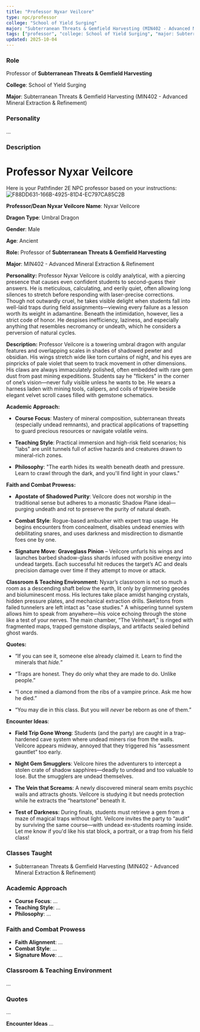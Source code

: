 ```yaml
---
title: "Professor Nyxar Veilcore"
type: npc/professor
college: "School of Yield Surging"
major: "Subterranean Threats & Gemfield Harvesting (MIN402 - Advanced Mineral Extraction & Refinement)"
tags: ["professor", "college: School of Yield Surging", "major: Subterranean Threats & Gemfield Harvesting (MIN402 - Advanced Mineral Extraction & Refinement)"]
updated: 2025-10-04
---
```


### Role

Professor of **Subterranean Threats & Gemfield Harvesting**

**College**: School of Yield Surging

**Major**: Subterranean Threats & Gemfield Harvesting (MIN402 - Advanced Mineral Extraction & Refinement)


### Personality
...

### Description
# Professor **Nyxar Veilcore**

Here is your Pathfinder 2E NPC professor based on your instructions:
![F88DD631-166B-4925-81D4-EC797CA85C2B](images/F88DD631-166B-4925-81D4-EC797CA85C2B.jpg)

**Professor/Dean Nyxar Veilcore
Name**: Nyxar Veilcore

**Dragon Type**: Umbral Dragon

**Gender**: Male

**Age**: Ancient

**Role:**
Professor of **Subterranean Threats & Gemfield Harvesting**

**Major**: MIN402 - Advanced Mineral Extraction & Refinement

**Personality:**
Professor Nyxar Veilcore is coldly analytical, with a piercing presence that causes even confident students to second-guess their answers. He is meticulous, calculating, and eerily quiet, often allowing long silences to stretch before responding with laser-precise corrections. Though not outwardly cruel, he takes visible delight when students fall into well-laid traps during field assignments—viewing every failure as a lesson worth its weight in adamantine. Beneath the intimidation, however, lies a strict code of honor. He despises inefficiency, laziness, and especially anything that resembles necromancy or undeath, which he considers a perversion of natural cycles.

**Description:**
Professor Veilcore is a towering umbral dragon with angular features and overlapping scales in shades of shadowed pewter and obsidian. His wings stretch wide like torn curtains of night, and his eyes are pinpricks of pale violet that seem to track movement in other dimensions. His claws are always immaculately polished, often embedded with rare gem dust from past mining expeditions. Students say he "flickers" in the corner of one’s vision—never fully visible unless he wants to be. He wears a harness laden with mining tools, calipers, and coils of tripwire beside elegant velvet scroll cases filled with gemstone schematics.

**Academic Approach:**

* **Course Focus**: Mastery of mineral composition, subterranean threats (especially undead remnants), and practical applications of trapsetting to guard precious resources or navigate volatile veins.

* **Teaching Style**: Practical immersion and high-risk field scenarios; his "labs" are unlit tunnels full of active hazards and creatures drawn to mineral-rich zones.

* **Philosophy**: "The earth hides its wealth beneath death and pressure. Learn to crawl through the dark, and you'll find light in your claws."

**Faith and Combat Prowess:**

* **Apostate of Shadowed Purity**: Veilcore does not worship in the traditional sense but adheres to a monastic Shadow Plane ideal—purging undeath and rot to preserve the purity of natural death.

* **Combat Style**: Rogue-based ambusher with expert trap usage. He begins encounters from concealment, disables undead enemies with debilitating snares, and uses darkness and misdirection to dismantle foes one by one.

* **Signature Move**: **Graveglass Pinion** – Veilcore unfurls his wings and launches barbed shadow-glass shards infused with positive energy into undead targets. Each successful hit reduces the target’s AC and deals precision damage over time if they attempt to move or attack.

**Classroom & Teaching Environment:**
Nyxar’s classroom is not so much a room as a descending shaft below the earth, lit only by glimmering geodes and bioluminescent moss. His lectures take place amidst hanging crystals, hidden pressure plates, and mechanical extraction drills. Skeletons from failed tunnelers are left intact as "case studies." A whispering tunnel system allows him to speak from anywhere—his voice echoing through the stone like a test of your nerves. The main chamber, “The Veinheart,” is ringed with fragmented maps, trapped gemstone displays, and artifacts sealed behind ghost wards.

**Quotes:**

* “If you can see it, someone else already claimed it. Learn to find the minerals that *hide.*”

* “Traps are honest. They do only what they are made to do. Unlike people.”

* “I once mined a diamond from the ribs of a vampire prince. Ask me how he died.”

* “You may die in this class. But you will *never* be reborn as one of them.”

**Encounter Ideas**:

* **Field Trip Gone Wrong**: Students (and the party) are caught in a trap-hardened cave system where undead miners rise from the walls. Veilcore appears midway, annoyed that they triggered his “assessment gauntlet” too early.

* **Night Gem Smugglers**: Veilcore hires the adventurers to intercept a stolen crate of shadow sapphires—deadly to undead and too valuable to lose. But the smugglers are undead themselves.

* **The Vein that Screams**: A newly discovered mineral seam emits psychic wails and attracts ghosts. Veilcore is studying it but needs protection while he extracts the “heartstone” beneath it.

* **Test of Darkness**: During finals, students must retrieve a gem from a maze of magical traps without light. Veilcore invites the party to “audit” by surviving the same course—with undead ex-students roaming inside.
Let me know if you'd like his stat block, a portrait, or a trap from his field class!

### Classes Taught
- Subterranean Threats & Gemfield Harvesting (MIN402 - Advanced Mineral Extraction & Refinement)

### Academic Approach
- **Course Focus**: ...
- **Teaching Style**: ...
- **Philosophy**: ...

### Faith and Combat Prowess
- **Faith Alignment**: ...
- **Combat Style**: ...
- **Signature Move**: ...

### Classroom & Teaching Environment
...

### Quotes
...

**Encounter Ideas**
...
